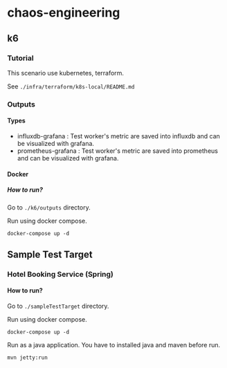# chaos-engineering

## k6

### Tutorial
This scenario use kubernetes, terraform.

See `./infra/terraform/k8s-local/README.md`


### Outputs
#### Types
* influxdb-grafana : Test worker's metric are saved into influxdb and can be visualized with grafana.
* prometheus-grafana : Test worker's metric are saved into prometheus and can be visualized with grafana.

#### Docker

##### How to run?
Go to `./k6/outputs` directory.

Run using docker compose.
```shell
docker-compose up -d
```

## Sample Test Target

### Hotel Booking Service (Spring)
#### How to run?
Go to `./sampleTestTarget` directory.

Run using docker compose.
```shell
docker-compose up -d
```

Run as a java application.
You have to installed java and maven before run.
```shell
mvn jetty:run
```